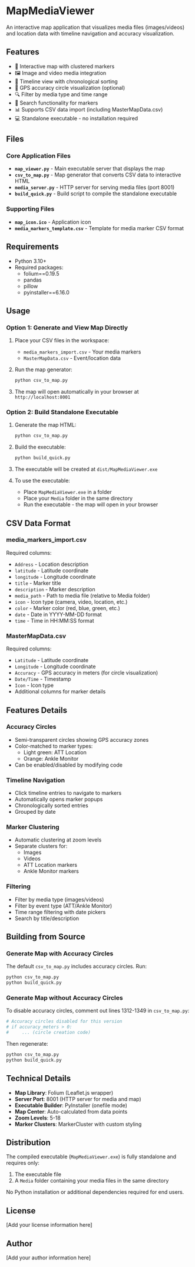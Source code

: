 # MapMediaViewer

An interactive map application that visualizes media files (images/videos) and location data with timeline navigation and accuracy visualization.

## Features

- 📍 Interactive map with clustered markers
- 🖼️ Image and video media integration
- 📅 Timeline view with chronological sorting
- 🎯 GPS accuracy circle visualization (optional)
- 🔍 Filter by media type and time range
- 🔎 Search functionality for markers
- 📊 Supports CSV data import (including MasterMapData.csv)
- 💻 Standalone executable - no installation required

## Files

### Core Application Files
- **`map_viewer.py`** - Main executable server that displays the map
- **`csv_to_map.py`** - Map generator that converts CSV data to interactive HTML
- **`media_server.py`** - HTTP server for serving media files (port 8001)
- **`build_quick.py`** - Build script to compile the standalone executable

### Supporting Files
- **`map_icon.ico`** - Application icon
- **`media_markers_template.csv`** - Template for media marker CSV format

## Requirements

- Python 3.10+
- Required packages:
  - folium==0.19.5
  - pandas
  - pillow
  - pyinstaller==6.16.0

## Usage

### Option 1: Generate and View Map Directly

1. Place your CSV files in the workspace:
   - `media_markers_import.csv` - Your media markers
   - `MasterMapData.csv` - Event/location data

2. Run the map generator:
   ```bash
   python csv_to_map.py
   ```

3. The map will open automatically in your browser at `http://localhost:8001`

### Option 2: Build Standalone Executable

1. Generate the map HTML:
   ```bash
   python csv_to_map.py
   ```

2. Build the executable:
   ```bash
   python build_quick.py
   ```

3. The executable will be created at `dist/MapMediaViewer.exe`

4. To use the executable:
   - Place `MapMediaViewer.exe` in a folder
   - Place your `Media` folder in the same directory
   - Run the executable - the map will open in your browser

## CSV Data Format

### media_markers_import.csv
Required columns:
- `Address` - Location description
- `latitude` - Latitude coordinate
- `longitude` - Longitude coordinate
- `title` - Marker title
- `description` - Marker description
- `media_path` - Path to media file (relative to Media folder)
- `icon` - Icon type (camera, video, location, etc.)
- `color` - Marker color (red, blue, green, etc.)
- `date` - Date in YYYY-MM-DD format
- `time` - Time in HH:MM:SS format

### MasterMapData.csv
Required columns:
- `Latitude` - Latitude coordinate
- `Longitude` - Longitude coordinate
- `Accuracy` - GPS accuracy in meters (for circle visualization)
- `Date/Time` - Timestamp
- `Icon` - Icon type
- Additional columns for marker details

## Features Details

### Accuracy Circles
- Semi-transparent circles showing GPS accuracy zones
- Color-matched to marker types:
  - Light green: ATT Location
  - Orange: Ankle Monitor
- Can be enabled/disabled by modifying code

### Timeline Navigation
- Click timeline entries to navigate to markers
- Automatically opens marker popups
- Chronologically sorted entries
- Grouped by date

### Marker Clustering
- Automatic clustering at zoom levels
- Separate clusters for:
  - Images
  - Videos
  - ATT Location markers
  - Ankle Monitor markers

### Filtering
- Filter by media type (images/videos)
- Filter by event type (ATT/Ankle Monitor)
- Time range filtering with date pickers
- Search by title/description

## Building from Source

### Generate Map with Accuracy Circles
The default `csv_to_map.py` includes accuracy circles. Run:
```bash
python csv_to_map.py
python build_quick.py
```

### Generate Map without Accuracy Circles
To disable accuracy circles, comment out lines 1312-1349 in `csv_to_map.py`:
```python
# Accuracy circles disabled for this version
# if accuracy_meters > 0:
#     ... (circle creation code)
```

Then regenerate:
```bash
python csv_to_map.py
python build_quick.py
```

## Technical Details

- **Map Library**: Folium (Leaflet.js wrapper)
- **Server Port**: 8001 (HTTP server for media and map)
- **Executable Builder**: PyInstaller (onefile mode)
- **Map Center**: Auto-calculated from data points
- **Zoom Levels**: 5-18
- **Marker Clusters**: MarkerCluster with custom styling

## Distribution

The compiled executable (`MapMediaViewer.exe`) is fully standalone and requires only:
1. The executable file
2. A `Media` folder containing your media files in the same directory

No Python installation or additional dependencies required for end users.

## License

[Add your license information here]

## Author

[Add your author information here]
